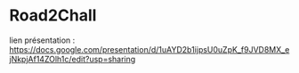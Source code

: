 # Road2Chall

lien présentation :
https://docs.google.com/presentation/d/1uAYD2b1ijpsU0uZpK_f9JVD8MX_ejNkpjAf14ZOlh1c/edit?usp=sharing
